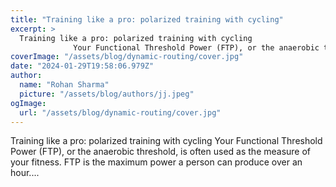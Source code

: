```yaml
---
title: "Training like a pro: polarized training with cycling"
excerpt: >
  Training like a pro: polarized training with cycling
              Your Functional Threshold Power (FTP), or the anaerobic threshold, is often used as the measure of your fitness. FTP is the maximum pow
coverImage: "/assets/blog/dynamic-routing/cover.jpg"
date: "2024-01-29T19:58:06.979Z"
author:
  name: "Rohan Sharma"
  picture: "/assets/blog/authors/jj.jpeg"
ogImage:
  url: "/assets/blog/dynamic-routing/cover.jpg"
---
```


Training like a pro: polarized training with cycling
            Your Functional Threshold Power (FTP), or the anaerobic threshold, is often used as the measure of your fitness. FTP is the maximum power a person can produce over an hour....
